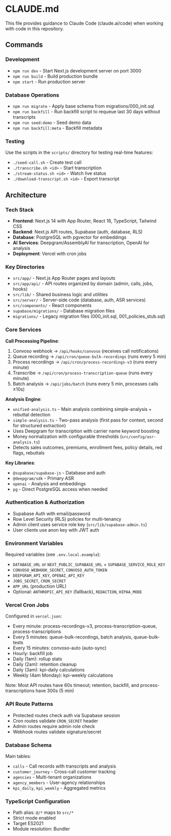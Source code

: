 # CLAUDE.md

This file provides guidance to Claude Code (claude.ai/code) when working with code in this repository.

## Commands

### Development
- `npm run dev` - Start Next.js development server on port 3000
- `npm run build` - Build production bundle
- `npm start` - Run production server

### Database Operations
- `npm run migrate` - Apply base schema from migrations/000_init.sql
- `npm run backfill` - Run backfill script to requeue last 30 days without transcripts
- `npm run seed:demo` - Seed demo data
- `npm run backfill:meta` - Backfill metadata

### Testing
Use the scripts in the `scripts/` directory for testing real-time features:
- `./seed-call.sh` - Create test call
- `./transcribe.sh <id>` - Start transcription
- `./stream-status.sh <id>` - Watch live status
- `./download-transcript.sh <id>` - Export transcript

## Architecture

### Tech Stack
- **Frontend**: Next.js 14 with App Router, React 18, TypeScript, Tailwind CSS
- **Backend**: Next.js API routes, Supabase (auth, database, RLS)
- **Database**: PostgreSQL with pgvector for embeddings
- **AI Services**: Deepgram/AssemblyAI for transcription, OpenAI for analysis
- **Deployment**: Vercel with cron jobs

### Key Directories
- `src/app/` - Next.js App Router pages and layouts
- `src/app/api/` - API routes organized by domain (admin, calls, jobs, hooks)
- `src/lib/` - Shared business logic and utilities
- `src/server/` - Server-side code (database, auth, ASR services)
- `src/components/` - React components
- `supabase/migrations/` - Database migration files
- `migrations/` - Legacy migration files (000_init.sql, 001_policies_stub.sql)

### Core Services

**Call Processing Pipeline**:
1. Convoso webhook → `/api/hooks/convoso` (receives call notifications)
2. Queue recording → `/api/cron/queue-bulk-recordings` (runs every 5 min)
3. Process recordings → `/api/cron/process-recordings-v3` (runs every minute)
4. Transcribe → `/api/cron/process-transcription-queue` (runs every minute)
5. Batch analysis → `/api/jobs/batch` (runs every 5 min, processes calls ≥10s)

**Analysis Engine**:
- `unified-analysis.ts` - Main analysis combining simple-analysis + rebuttal detection
- `simple-analysis.ts` - Two-pass analysis (first pass for context, second for structured extraction)
- Uses Deepgram for transcription with carrier name keyword boosting
- Money normalization with configurable thresholds (`src/config/asr-analysis.ts`)
- Detects sales outcomes, premiums, enrollment fees, policy details, red flags, rebuttals

**Key Libraries**:
- `@supabase/supabase-js` - Database and auth
- `@deepgram/sdk` - Primary ASR
- `openai` - Analysis and embeddings
- `pg` - Direct PostgreSQL access when needed

### Authentication & Authorization
- Supabase Auth with email/password
- Row Level Security (RLS) policies for multi-tenancy
- Admin client uses service role key (`src/lib/supabase-admin.ts`)
- User clients use anon key with JWT auth

### Environment Variables
Required variables (see `.env.local.example`):
- `DATABASE_URL` or `NEXT_PUBLIC_SUPABASE_URL` + `SUPABASE_SERVICE_ROLE_KEY`
- `CONVOSO_WEBHOOK_SECRET`, `CONVOSO_AUTH_TOKEN`
- `DEEPGRAM_API_KEY`, `OPENAI_API_KEY`
- `JOBS_SECRET`, `CRON_SECRET`
- `APP_URL` (production URL)
- Optional: `ANTHROPIC_API_KEY` (fallback), `REDACTION`, `HIPAA_MODE`

### Vercel Cron Jobs
Configured in `vercel.json`:
- Every minute: process-recordings-v3, process-transcription-queue, process-transcriptions
- Every 5 minutes: queue-bulk-recordings, batch analysis, queue-bulk-tests
- Every 15 minutes: convoso-auto (auto-sync)
- Hourly: backfill job
- Daily (1am): rollup stats
- Daily (2am): retention cleanup
- Daily (3am): kpi-daily calculations
- Weekly (4am Monday): kpi-weekly calculations

Note: Most API routes have 60s timeout; retention, backfill, and process-transcriptions have 300s (5 min)

### API Route Patterns
- Protected routes check auth via Supabase session
- Cron routes validate `CRON_SECRET` header
- Admin routes require admin role check
- Webhook routes validate signature/secret

### Database Schema
Main tables:
- `calls` - Call records with transcripts and analysis
- `customer_journey` - Cross-call customer tracking
- `agencies` - Multi-tenant organizations
- `agency_members` - User-agency relationships
- `kpi_daily`, `kpi_weekly` - Aggregated metrics

### TypeScript Configuration
- Path alias: `@/*` maps to `src/*`
- Strict mode enabled
- Target ES2021
- Module resolution: Bundler